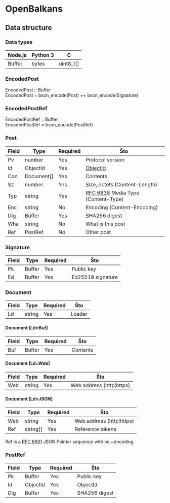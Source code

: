 OpenBalkans
===

Data structure
---

### Data types

| Node.js | Python 3 | C
| --- | --- | ---
| Buffer | bytes | uint8_t[]

### EncodedPost

EncodedPost :: Buffer  
EncodedPost = bson_encode(Post) ++ bson_encode(Signature)

### EncodedPostRef

EncodedPostRef :: Buffer  
EncodedPostRef = bson_encode(PostRef)

### Post

| Field | Type | Required | Što
| --- | --- | --- | ---
| Pv | number | Yes | Protocol version
| Id | ObjectId | Yes | [ObjectId][ObjectId]
| Con | Document[] | Yes | Contents
| Sz | number | Yes | Size, octets (Content-Length)
| Typ | string | Yes | [RFC 6838][MediaType] Media Type (Content-Type)
| Enc | string | No | Encoding (Content-Encoding)
| Dig | Buffer | Yes | SHA256 digest
| Wha | string | No | What is this post
| Ref | PostRef | No | Other post

### Signature

| Field | Type | Required | Što
| --- | --- | --- | ---
| Pk | Buffer | Yes | Public key
| Ed | Buffer | Yes | Ed25519 signature

### Document

| Field | Type | Required | Što
| --- | --- | --- | ---
| Ld | string | Yes | Loader

#### Document [Ld=Buf]

| Field | Type | Required | Što
| --- | --- | --- | ---
| Buf | Buffer | Yes | Contents

#### Document [Ld=Web]

| Field | Type | Required | Što
| --- | --- | --- | ---
| Web | string | Yes | Web address (http¦https)

#### Document [Ld=JSON]

| Field | Type | Required | Što
| --- | --- | --- | ---
| Web | string | Yes | Web address (http¦https)
| Ref | string[] | Yes | Reference tokens

Ref is a [RFC 6901][JSONPointer] JSON Pointer sequence with no ~encoding.

### PostRef

| Field | Type | Required | Što
| --- | --- | --- | ---
| Pk | Buffer | Yes | Public key
| Id | ObjectId | Yes | [ObjectId][ObjectId]
| Dig | Buffer | Yes | SHA256 digest

[ObjectId]: https://docs.mongodb.com/manual/reference/bson-types/index.html#objectid
[MediaType]: https://tools.ietf.org/html/rfc6838
[JSONPointer]: https://tools.ietf.org/html/rfc6901
